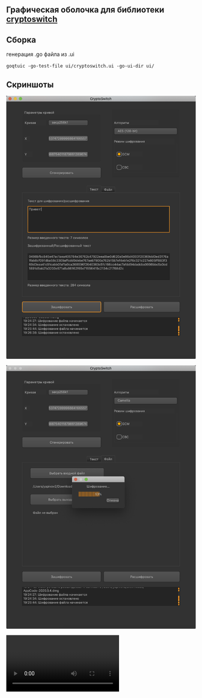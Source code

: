 ## Графическая оболочка для библиотеки [cryptoswitch](https://github.com/elizarpif/diploma-elliptic)

## Сборка
генерация .go файла из .ui
```shell script
goqtuic -go-test-file ui/cryptoswitch.ui -go-ui-dir ui/
```

## Скриншоты

![Шифрование текста](https://github.com/elizarpif/cryptoswitch-ui/blob/develop/assets/11.png)

![Шифрование файла](https://github.com/elizarpif/cryptoswitch-ui/blob/develop/assets/22.png)

![Образец работы программы (видео)](https://github.com/elizarpif/cryptoswitch-ui/blob/develop/assets/record.mov)